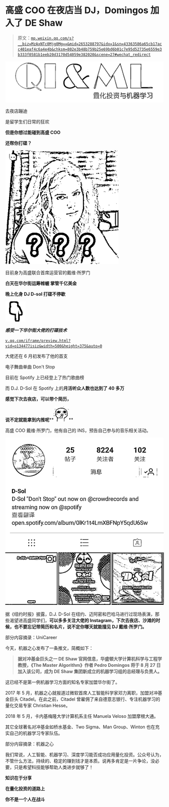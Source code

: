 # 高盛 COO 在夜店当 DJ，Domingos 加入了 DE Shaw

> 原文：[`mp.weixin.qq.com/s?__biz=MzAxNTc0Mjg0Mg==&mid=2653288797&idx=1&sn=43363586a65cb17acc401eaf4c6a4e4b&chksm=802e3b48b759b25e69bd6b01c7e95d52735e6559e3b333f0581b1eeb20d3170d54059e382020&scene=27#wechat_redirect`](http://mp.weixin.qq.com/s?__biz=MzAxNTc0Mjg0Mg==&mid=2653288797&idx=1&sn=43363586a65cb17acc401eaf4c6a4e4b&chksm=802e3b48b759b25e69bd6b01c7e95d52735e6559e3b333f0581b1eeb20d3170d54059e382020&scene=27#wechat_redirect)

![](img/ba2ba6476e4e56bff1deaf46c7efb362.png)

去夜店蹦迪

是留学生们日常的狂欢

**但是你想过能碰到高盛 COO** 

**还帮你打碟？**

![](img/7bab08efa15e1d56800466fe5d373c3f.png)

目前身为高盛联合首席运营官的戴维·所罗门

**白天在华尔街运筹帷幄 掌管千亿美金**

**晚上化身 DJ D-sol 打碟不停歇**

![](img/66d8347df9bb7e2af3a6d624b88b200c.png)

***感受一下华尔街大佬的打碟技术***

 [`v.qq.com/iframe/preview.html?vid=o134477isiz&width=500&height=375&auto=0`](https://v.qq.com/iframe/preview.html?vid=o134477isiz&width=500&height=375&auto=0) 

大佬还在 6 月初发布了他的首支

电子舞曲单曲 Don't Stop

目前在 Spotify 上已经登上了热门歌曲榜

而 D.J. D-Sol 在 Spotify 上的**月活听众人数也达到了 40 多万**

**感觉下次去夜店，可以带个简历，**

**说不定就能拿到内推呢****![](img/924fd562fff6d7fe64d43447819996a7.png)**

高盛 COO 戴维·所罗门，他有自己的 INS，预告自己参与的音乐相关活动。

![](img/1bf4ae6ce662436ba016e49af29760fe.png)

据《纽约时报》披露，D.J. D-Sol 在纽约、迈阿密和巴哈马进行过现场表演，那些渴望进高盛同学们，**可以多多关注大佬的 Instagram，下次去夜店、沙滩的时候，也不要忘记带简历和名片，说不定你哪天就能撞见 DJ 戴维·所罗门。**

部分内容摘录：UniCareer

今天，机器之心发布了一条推文，简概如下：

> **据对冲基金巨头之一 DE Shaw 官网信息，华盛顿大学计算机科学与工程学教授，《The Master Algorithm》作者 Pedro Domingos 将于 8 月 27 日加入该公司，成为 DE Shaw 集团新成立的机器学习组的总经理与负责人。**

这已经不是第一例机器学习方面的知名专家加盟华尔街了。

2017 年 5 月，机器之心就报道过微软首席人工智能科学家邓力离职，加盟对冲基金巨头 Citadel。在此之前，Citadel 曾雇佣了来自德意志银行、专注机器学习的量化交易专家 Christian Hesse。 

2018 年 5 月，卡内基梅隆大学计算机系主任 Manuela Veloso 加盟摩根大通。 

其它全球著名对冲基金如桥水基金、Two Sigma、Man Group、Winton 也在充实自己的机器学习专家队伍。

部分内容摘录：机器之心

我们常说，人工智能、机器学习、深度学习能否成功应用量化投资。公众号认为，不管什么方法，持续的、稳定的赚到钱才是本质。说再多肯定是一片争论，没必要，只是希望科技能够帮助人类进步就够了！

**知识在于分享**

**在量化投资的道路上**

**你不是一个人在战斗**